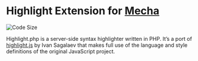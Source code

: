 Highlight Extension for [Mecha](https://github.com/mecha-cms/mecha)
===================================================================

![Code Size](https://img.shields.io/github/languages/code-size/mecha-cms/x.highlight?color=%23444&style=for-the-badge)

Highlight.php is a server-side syntax highlighter written in PHP. It’s a port of [highlight.js](https://highlightjs.org) by Ivan Sagalaev that makes full use of the language and style definitions of the original JavaScript project.
